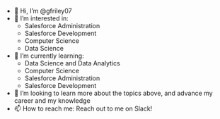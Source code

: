 - 👋 Hi, I’m @gfriley07
- 👀 I’m interested in:
  - Salesforce Administration
  - Salesforce Development
  - Computer Science
  - Data Science
- 🌱 I’m currently learning:
  - Data Science and Data Analytics
  - Computer Science
  - Salesforce Administration
  - Salesforce Development 
- 💞️ I’m looking to learn more about the topics above, and advance my career and my knowledge
- 📫 How to reach me: Reach out to me on Slack!

<!---
gfriley07/gfriley07 is a ✨ special ✨ repository because its `README.md` (this file) appears on your GitHub profile.
You can click the Preview link to take a look at your changes.
--->

